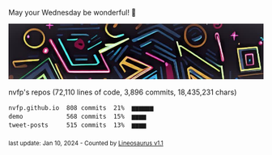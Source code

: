 May your Wednesday be wonderful! 🌸

![banner](https://github.com/nvfp/nvfp/raw/main/assets/banner.jpg)

nvfp's repos (72,110 lines of code, 3,896 commits, 18,435,231 chars)

```txt
nvfp.github.io  808 commits  21%  ▆▆▆▆▆▆
demo            568 commits  15%  ▆▆▆▆
tweet-posts     515 commits  13%  ▆▆▆▆
```

<sub>last update: Jan 10, 2024 - Counted by [Lineosaurus v1.1](https://github.com/Lineosaurus/Lineosaurus)</sub>